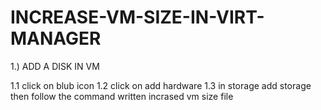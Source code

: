 # INCREASE-VM-SIZE-IN-VIRT-MANAGER

1.) ADD A DISK IN VM 

1.1 click on blub icon
1.2 click on add hardware
1.3 in storage add storage 
then follow the command written incrased vm size file
